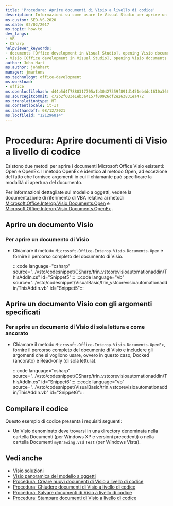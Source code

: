 ```yaml
---
title: 'Procedura: Aprire documenti di Visio a livello di codice'
description: Informazioni su come usare le Visual Studio per aprire un documento Visio a livello di codice con i metodi Open o OpenEx.
ms.custom: SEO-VS-2020
ms.date: 02/02/2017
ms.topic: how-to
dev_langs:
- VB
- CSharp
helpviewer_keywords:
- documents [Office development in Visual Studio], opening Visio documents
- Visio [Office development in Visual Studio], opening Visio documents
author: John-Hart
ms.author: johnhart
manager: jmartens
ms.technology: office-development
ms.workload:
- office
ms.openlocfilehash: d44b5d4f7880317705a1b30427359f891d1451eb4dc1610a36636b35ee594c27
ms.sourcegitcommit: c72b2f603e1eb3a4157f00926df2e263831ea472
ms.translationtype: MT
ms.contentlocale: it-IT
ms.lasthandoff: 08/12/2021
ms.locfileid: "121296814"
---
```

# <a name="how-to-programmatically-open-visio-documents"></a>Procedura: Aprire documenti di Visio a livello di codice
  Esistono due metodi per aprire i documenti Microsoft Office Visio esistenti: Open e OpenEx. Il metodo OpenEx è identico al metodo Open, ad eccezione del fatto che fornisce argomenti in cui il chiamante può specificare la modalità di apertura del documento.

 Per informazioni dettagliate sul modello a oggetti, vedere la documentazione di riferimento di VBA relativa ai metodi [Microsoft.Office.Interop.Visio.Documents.Open](/office/vba/api/Visio.Documents.Open) e [Microsoft.Office.Interop.Visio.Documents.OpenEx](/office/vba/api/Visio.Documents.OpenEx) .

## <a name="open-a-visio-document"></a>Aprire un documento Visio

### <a name="to-open-a-visio-document"></a>Per aprire un documento di Visio

- Chiamare il metodo `Microsoft.Office.Interop.Visio.Documents.Open` e fornire il percorso completo del documento di Visio.

     :::code language="csharp" source="../vsto/codesnippet/CSharp/trin_vstcorevisioautomationaddin/ThisAddIn.cs" id="Snippet5":::
     :::code language="vb" source="../vsto/codesnippet/VisualBasic/trin_vstcorevisioautomationaddin/ThisAddIn.vb" id="Snippet5":::

## <a name="open-a-visio-document-with-specified-arguments"></a>Aprire un documento Visio con gli argomenti specificati

### <a name="to-open-a-visio-document-as-read-only-and-docked"></a>Per aprire un documento di Visio di sola lettura e come ancorato

- Chiamare il metodo `Microsoft.Office.Interop.Visio.Documents.OpenEx`, fornire il percorso completo del documento di Visio e includere gli argomenti che si vogliono usare, ovvero in questo caso, Docked (ancorato) e Read-only (di sola lettura).

     :::code language="csharp" source="../vsto/codesnippet/CSharp/trin_vstcorevisioautomationaddin/ThisAddIn.cs" id="Snippet6":::
     :::code language="vb" source="../vsto/codesnippet/VisualBasic/trin_vstcorevisioautomationaddin/ThisAddIn.vb" id="Snippet6":::

## <a name="compile-the-code"></a>Compilare il codice
 Questo esempio di codice presenta i requisiti seguenti:

- Un Visio denominato deve trovarsi in una directory denominata nella cartella Documenti (per Windows XP e versioni precedenti) o nella cartella Documenti `myDrawing.vsd` `Test` (per Windows Vista).  

## <a name="see-also"></a>Vedi anche
- [Visio soluzioni](../vsto/visio-solutions.md)
- [Visio panoramica del modello a oggetti](../vsto/visio-object-model-overview.md)
- [Procedura: Creare nuovi documenti di Visio a livello di codice](../vsto/how-to-programmatically-create-new-visio-documents.md)
- [Procedura: Chiudere documenti di Visio a livello di codice](../vsto/how-to-programmatically-close-visio-documents.md)
- [Procedura: Salvare documenti di Visio a livello di codice](../vsto/how-to-programmatically-save-visio-documents.md)
- [Procedura: Stampare documenti di Visio a livello di codice](../vsto/how-to-programmatically-print-visio-documents.md)
